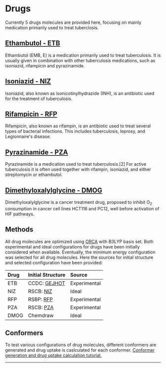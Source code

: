 # Drugs

Currently 5 drugs molecules are provided here, focusing on mainly medication primarily used to treat tuberclosis.

## [Ethambutol - ETB][ethambutol-wiki]
Ethambutol (EMB, E) is a medication primarily used to treat tuberculosis. It is usually given in combination with other tuberculosis medications, such as isoniazid, rifampicin and pyrazinamide.

## [Isoniazid - NIZ][isoniazid-wiki]
Isoniazid, also known as isonicotinylhydrazide (INH), is an antibiotic used for the treatment of tuberculosis.

## [Rifampicin - RFP][rifampicin-wiki]
Rifampicin, also known as rifampin, is an antibiotic used to treat several types of bacterial infections. This includes tuberculosis, leprosy, and Legionnaire's disease.

## [Pyrazinamide - PZA][pyrazinamide-wiki]
Pyrazinamide is a medication used to treat tuberculosis.[2] For active tuberculosis it is often used together with rifampin, isoniazid, and either streptomycin or ethambutol.

## [Dimethyloxalylglycine - DMOG][dmog-pubchem]
Dimethyloxalylglycine is a cancer treatment drug, proposed to inhibit O<sub>2</sub> consumption in cancer cell lines HCT116 and PC12, well before activation of HIF pathways.

## Methods

All drug molecules are optimized using [ORCA][orca] with B3LYP basis set. Both experimental and ideal configurations for drugs have been initially considered when available. Eventually, the minimum energy configuration was selected for all drug molecules. Here the sources for initial structure and selected configuration have been provided:

|Drug|Initial Structure|Source      |
|:---|:----------------|:-----------|
|ETB |CCDC: [GEJHOT]   |Experimental|
|NIZ |RSCB: [NIZ]      |Ideal       |
|RFP |RSBP: [RFP]      |Experimental|
|PZA |RSCB: [PZA]      |Experimental|
|DMOG|Chemdraw         |Ideal       |

## Conformers

To test various configurations of drug molecules, different conformers are generated and drug uptake is caslculated for each conformer.
[Conformer generation and drug uptake calculation tutorial.](https://kbsezginel.github.io/research/conformers-bokeh/)

------------------------------------------------------------------------
[ethambutol-wiki]: https://en.wikipedia.org/wiki/Ethambutol
[isoniazid-wiki]: https://en.wikipedia.org/wiki/Isoniazid
[rifampicin-wiki]: https://en.wikipedia.org/wiki/Rifampicin
[pyrazinamide-wiki]: https://en.wikipedia.org/wiki/Pyrazinamide
[dmog-pubchem]: https://pubchem.ncbi.nlm.nih.gov/substance/329798774
[orca]: https://orcaforum.cec.mpg.de/
[GEJHOT]: https://www.ccdc.cam.ac.uk/structures/Search?Ccdcid=gejhot
[NIZ]: https://www4.rcsb.org/ligand/NIZ
[PZA]: https://www4.rcsb.org/ligand/PZA
[RFP]: https://www4.rcsb.org/ligand/RFP
